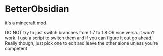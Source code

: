 # BetterObsidian
it's a minecraft mod

DO NOT try to just switch branches from 1.7 to 1.8 OR vice versa. it won't work. I use a script to switch them 
and if you can figure it out go ahead. Really though, just pick one to edit and leave the other alone unless you're competent

